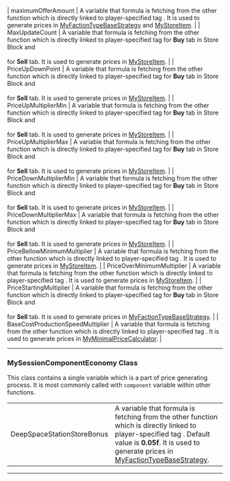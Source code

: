 | maximumOfferAmount | A variable that formula is fetching from the other function which is directly linked to player-specified tag [<MaximumOfferAmount>](https://spaceengineers.wiki.gg/wiki/Modding/Reference/SBC/Items/Component_Definition#MaximumOfferAmount "Modding/Reference/SBC/Items/Component Definition"). It is used to generate prices in [MyFactionTypeBaseStrategy](#MyFactionTypeBaseStrategy_Class) and [MyStoreItem](#MyStoreItem_Class). |
| MaxUpdateCount | A variable that formula is fetching from the other function which is directly linked to player-specified tag [<OfferMaxUpdateCount>](https://spaceengineers.wiki.gg/wiki/Modding/Reference/SBC/FactionType_Definition#OfferMaxUpdateCount "Modding/Reference/SBC/FactionType Definition") for **Buy** tab in Store Block and [<OrderMaxUpdateCount>](https://spaceengineers.wiki.gg/wiki/Modding/Reference/SBC/FactionType_Definition#OrderMaxUpdateCount "Modding/Reference/SBC/FactionType Definition")<br><br>for **Sell** tab. It is used to generate prices in [MyStoreItem](#MyStoreItem_Class). |
| PriceUpDownPoint | A variable that formula is fetching from the other function which is directly linked to player-specified tag [<OfferPriceUpDownPoint>](https://spaceengineers.wiki.gg/wiki/Modding/Reference/SBC/FactionType_Definition#OfferPriceUpDownPoint "Modding/Reference/SBC/FactionType Definition") for **Buy** tab in Store Block and [<OrderPriceUpDownPoint>](https://spaceengineers.wiki.gg/wiki/Modding/Reference/SBC/FactionType_Definition#OrderPriceUpDownPoint "Modding/Reference/SBC/FactionType Definition")<br><br>for **Sell** tab. It is used to generate prices in [MyStoreItem](#MyStoreItem_Class). |
| PriceUpMultiplierMin | A variable that formula is fetching from the other function which is directly linked to player-specified tag [<OfferPriceUpMultiplierMin>](https://spaceengineers.wiki.gg/wiki/Modding/Reference/SBC/FactionType_Definition#OfferPriceUpMultiplierMin "Modding/Reference/SBC/FactionType Definition") for **Buy** tab in Store Block and [<OrderPriceUpMultiplierMin>](https://spaceengineers.wiki.gg/wiki/Modding/Reference/SBC/FactionType_Definition#OrderPriceUpMultiplierMin "Modding/Reference/SBC/FactionType Definition")<br><br>for **Sell** tab. It is used to generate prices in [MyStoreItem](#MyStoreItem_Class). |
| PriceUpMultiplierMax | A variable that formula is fetching from the other function which is directly linked to player-specified tag [<OfferPriceUpMultiplierMax>](https://spaceengineers.wiki.gg/wiki/Modding/Reference/SBC/FactionType_Definition#OfferPriceUpMultiplierMax "Modding/Reference/SBC/FactionType Definition") for **Buy** tab in Store Block and [<OrderPriceUpMultiplierMax>](https://spaceengineers.wiki.gg/wiki/Modding/Reference/SBC/FactionType_Definition#OrderPriceUpMultiplierMax "Modding/Reference/SBC/FactionType Definition")<br><br>for **Sell** tab. It is used to generate prices in [MyStoreItem](#MyStoreItem_Class). |
| PriceDownMultiplierMin | A variable that formula is fetching from the other function which is directly linked to player-specified tag [<OfferPriceDownMultiplierMin>](https://spaceengineers.wiki.gg/wiki/Modding/Reference/SBC/FactionType_Definition#OfferPriceDownMultiplierMin "Modding/Reference/SBC/FactionType Definition") for **Buy** tab in Store Block and [<OrderPriceDownMultiplierMin>](https://spaceengineers.wiki.gg/wiki/Modding/Reference/SBC/FactionType_Definition#OrderPriceDownMultiplierMin "Modding/Reference/SBC/FactionType Definition")<br><br>for **Sell** tab. It is used to generate prices in [MyStoreItem](#MyStoreItem_Class). |
| PriceDownMultiplierMax | A variable that formula is fetching from the other function which is directly linked to player-specified tag [<OfferPriceDownMultiplierMax>](https://spaceengineers.wiki.gg/wiki/Modding/Reference/SBC/FactionType_Definition#OfferPriceDownMultiplierMax "Modding/Reference/SBC/FactionType Definition") for **Buy** tab in Store Block and [<OrderPriceDownMultiplierMax>](https://spaceengineers.wiki.gg/wiki/Modding/Reference/SBC/FactionType_Definition#OrderPriceDownMultiplierMax "Modding/Reference/SBC/FactionType Definition")<br><br>for **Sell** tab. It is used to generate prices in [MyStoreItem](#MyStoreItem_Class). |
| PriceBellowMinimumMultiplier | A variable that formula is fetching from the other function which is directly linked to player-specified tag [<OfferPriceBellowMinimumMultiplier>](https://spaceengineers.wiki.gg/wiki/Modding/Reference/SBC/FactionType_Definition#OfferPriceBellowMinimumMultiplier "Modding/Reference/SBC/FactionType Definition"). It is used to generate prices in [MyStoreItem](#MyStoreItem_Class). |
| PriceOverMinimumMultiplier | A variable that formula is fetching from the other function which is directly linked to player-specified tag [<OrderPriceOverMinimumMultiplier>](https://spaceengineers.wiki.gg/wiki/Modding/Reference/SBC/FactionType_Definition#OrderPriceOverMinimumMultiplier "Modding/Reference/SBC/FactionType Definition"). It is used to generate prices in [MyStoreItem](#MyStoreItem_Class). |
| PriceStartingMultiplier | A variable that formula is fetching from the other function which is directly linked to player-specified tag [<OfferPriceStartingMultiplier>](https://spaceengineers.wiki.gg/wiki/Modding/Reference/SBC/FactionType_Definition#OfferPriceStartingMultiplier "Modding/Reference/SBC/FactionType Definition") for **Buy** tab in Store Block and [<OrderPriceStartingMultiplier>](https://spaceengineers.wiki.gg/wiki/Modding/Reference/SBC/FactionType_Definition#OrderPriceStartingMultiplier "Modding/Reference/SBC/FactionType Definition")<br><br>for **Sell** tab. It is used to generate prices in [MyFactionTypeBaseStrategy](#MyFactionTypeBaseStrategy_Class). |
| BaseCostProductionSpeedMultiplier | A variable that formula is fetching from the other function which is directly linked to player-specified tag [<BaseCostProductionSpeedMultiplier>](https://spaceengineers.wiki.gg/wiki/Modding/Reference/SBC/FactionType_Definition#BaseCostProductionSpeedMultiplier "Modding/Reference/SBC/FactionType Definition"). It is used to generate prices in [MyMinimalPriceCalculator](#MyMinimalPriceCalculator_Class). |

* * *

### MySessionComponentEconomy Class

This class contains a single variable which is a part of price generating process. It is most commonly called with `component` variable within other functions.

|     |     |
| --- | --- |
| DeepSpaceStationStoreBonus | A variable that formula is fetching from the other function which is directly linked to player-specified tag [<DeepSpaceStationStoreBonus>](#DeepSpaceStationStoreBonus). Default value is **0.05f**. It is used to generate prices in [MyFactionTypeBaseStrategy](#MyFactionTypeBaseStrategy_Class). |

* * *
